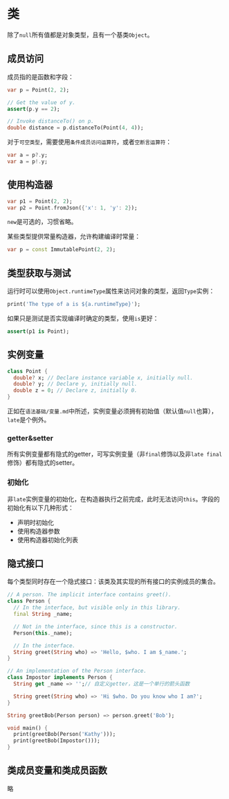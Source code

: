# 类

除了`null`所有值都是对象类型，且有一个基类`Object`。
## 成员访问

成员指的是函数和字段：

```dart
var p = Point(2, 2);

// Get the value of y.
assert(p.y == 2);

// Invoke distanceTo() on p.
double distance = p.distanceTo(Point(4, 4));
```

对于`可空类型`，需要使用`条件成员访问运算符`，或者`空断言运算符`：

```dart
var a = p?.y;
var a = p!.y;
```

## 使用构造器

```dart
var p1 = Point(2, 2);
var p2 = Point.fromJson({'x': 1, 'y': 2});
```

`new`是可选的，习惯省略。

某些类型提供常量构造器，允许构建编译时常量：

```dart
var p = const ImmutablePoint(2, 2);
```

## 类型获取与测试

运行时可以使用`Object.runtimeType`属性来访问对象的类型，返回`Type`实例：

```dart
print('The type of a is ${a.runtimeType}');
```

如果只是测试是否实现编译时确定的类型，使用`is`更好：

```dart
assert(p1 is Point);
```
## 实例变量

```dart
class Point {
  double? x; // Declare instance variable x, initially null.
  double? y; // Declare y, initially null.
  double z = 0; // Declare z, initially 0.
}
```

正如在`语法基础/变量.md`中所述，实例变量必须拥有初始值（默认值`null`也算），`late`是个例外。
### getter&setter

所有实例变量都有隐式的getter，可写实例变量（非`final`修饰以及非`late final`修饰）都有隐式的setter。

### 初始化

非`late`实例变量的初始化，在构造器执行之前完成，此时无法访问`this`。字段的初始化有以下几种形式：

- 声明时初始化
- 使用构造器参数
- 使用构造器初始化列表

## 隐式接口

每个类型同时存在一个隐式接口：该类及其实现的所有接口的实例成员的集合。

```dart
// A person. The implicit interface contains greet().
class Person {
  // In the interface, but visible only in this library.
  final String _name;

  // Not in the interface, since this is a constructor.
  Person(this._name);

  // In the interface.
  String greet(String who) => 'Hello, $who. I am $_name.';
}

// An implementation of the Person interface.
class Impostor implements Person {
  String get _name => '';// 自定义getter，这是一个单行的箭头函数

  String greet(String who) => 'Hi $who. Do you know who I am?';
}

String greetBob(Person person) => person.greet('Bob');

void main() {
  print(greetBob(Person('Kathy')));
  print(greetBob(Impostor()));
}
```

## 类成员变量和类成员函数

略
